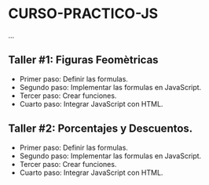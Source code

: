 # CURSO-PRACTICO-JS

...

## Taller #1: Figuras Feomètricas   

- Primer paso: Definir las formulas.
- Segundo paso: Implementar las formulas en JavaScript.
- Tercer paso: Crear funciones.
- Cuarto paso: Integrar JavaScript con HTML.

## Taller #2: Porcentajes y Descuentos.   

- Primer paso: Definir las formulas.
- Segundo paso: Implementar las formulas en JavaScript.
- Tercer paso: Crear funciones.
- Cuarto paso: Integrar JavaScript con HTML.